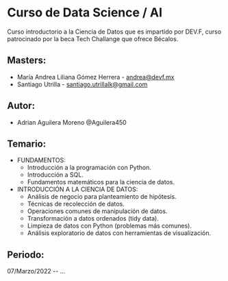 # Curso de Data Science / AI
Curso introductorio a la Ciencia de Datos que es impartido por DEV.F, curso patrocinado por la beca Tech Challange que ofrece Bécalos.

## Masters:
- María Andrea Liliana Gómez Herrera - andrea@devf.mx
- Santiago Utrilla - santiago.utrillalk@gmail.com

## Autor:
- Adrian Aguilera Moreno @Aguilera450

## Temario:
- FUNDAMENTOS:
    - Introducción a la programación con Python.
    - Introducción a SQL.
    - Fundamentos matemáticos para la ciencia de datos.
- INTRODUCCIÓN A LA CIENCIA DE DATOS:
    - Análisis de negocio para planteamiento de hipótesis.
    - Técnicas de recolección de datos.
    - Operaciones comunes de manipulación de datos.
    - Transformación a datos ordenados (tidy data).
    - Limpieza de datos con Python (problemas más comunes).
    - Análisis exploratorio de datos con herramientas de visualización.

## Periodo:
07/Marzo/2022 -- ...
